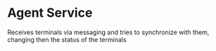 # Agent Service

Receives terminals via messaging and tries to synchronize with them, changing then the status of the terminals
